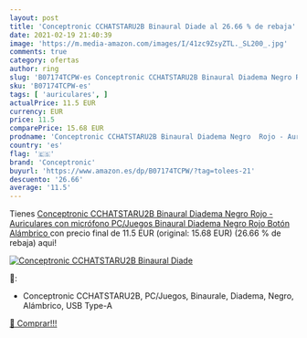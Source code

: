 ```yaml
---
layout: post
title: 'Conceptronic CCHATSTARU2B Binaural Diade al 26.66 % de rebaja'
date: 2021-02-19 21:40:39
image: 'https://m.media-amazon.com/images/I/41zc9ZsyZTL._SL200_.jpg'
comments: true
category: ofertas
author: ring
slug: 'B07174TCPW-es Conceptronic CCHATSTARU2B Binaural Diadema Negro Rojo -...'
sku: 'B07174TCPW-es'
tags: [ 'auriculares', ]
actualPrice: 11.5 EUR
currency: EUR
price: 11.5
comparePrice: 15.68 EUR
prodname: 'Conceptronic CCHATSTARU2B Binaural Diadema Negro  Rojo - Auriculares con micrófono  PC/Juegos  Binaural  Diadema  Negro  Rojo  Botón  Alámbrico '
country: 'es'
flag: '🇪🇸'
brand: 'Conceptronic'
buyurl: 'https://www.amazon.es/dp/B07174TCPW/?tag=tolees-21'
descuento: '26.66'
average: '11.5'
---
```


Tienes [Conceptronic CCHATSTARU2B Binaural Diadema Negro  Rojo - Auriculares con micrófono  PC/Juegos  Binaural  Diadema  Negro  Rojo  Botón  Alámbrico ](https://www.amazon.es/dp/B07174TCPW/?tag=tolees-21) con precio final de  11.5 EUR (original: 15.68 EUR) (26.66 %  de rebaja) aqui!

[![Conceptronic CCHATSTARU2B Binaural Diade](https://m.media-amazon.com/images/I/41zc9ZsyZTL._SL200_.jpg)](https://www.amazon.es/dp/B07174TCPW/?tag=tolees-21)

🔎:

- Conceptronic CCHATSTARU2B, PC/Juegos, Binaurale, Diadema, Negro, Alámbrico, USB Type-A

[🛒 Comprar!!!](https://www.amazon.es/dp/B07174TCPW/?tag=tolees-21)
